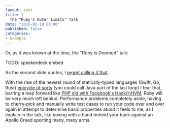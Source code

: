 ```yaml
---
layout: post
title: |
  The "Ruby's Outer Limits" Talk
date: "2015-01-18 03:06"
published: false
categories:
- Example
---
```


Or, as it was known at the time, the "Ruby is Doomed" talk:

  TODO: speakerdeck embed

As the second slide quotes, I [regret calling it that](https://twitter.com/damncabbage/status/533865761723281408).

With the rise of the newest round of statically-typed languages (Swift, Go, Rust)
[epicycle of sorts](http://users.clas.ufl.edu/ufhatch/images/earthCenterRetrograde.gif) (you could call Java part of the last loop)
I fear that, barring a leap forward like [PHP did with Facebook's Hack/HHVM](http://hacklang.org), Ruby will be very much left behind. Performance problems completely aside, having to cherry-pick and manually write test cases to run your code over and over again in attempt to determine basic properties about it feels to me, as I explain in the talk, like boxing with a hand behind your back against an Apollo Creed sporting many, many arms.
